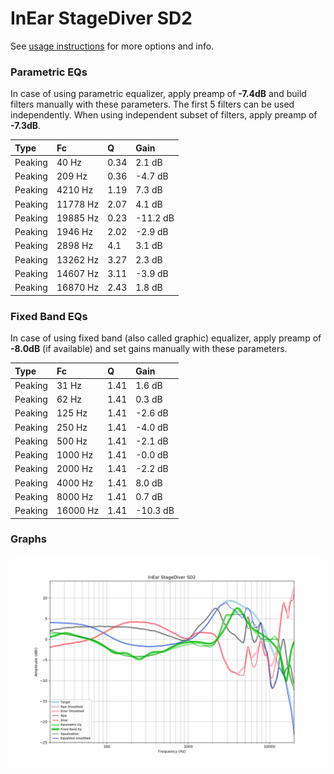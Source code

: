 # InEar StageDiver SD2
See [usage instructions](https://github.com/jaakkopasanen/AutoEq#usage) for more options and info.

### Parametric EQs
In case of using parametric equalizer, apply preamp of **-7.4dB** and build filters manually
with these parameters. The first 5 filters can be used independently.
When using independent subset of filters, apply preamp of **-7.3dB**.

| Type    | Fc       |    Q | Gain     |
|:--------|:---------|:-----|:---------|
| Peaking | 40 Hz    | 0.34 | 2.1 dB   |
| Peaking | 209 Hz   | 0.36 | -4.7 dB  |
| Peaking | 4210 Hz  | 1.19 | 7.3 dB   |
| Peaking | 11778 Hz | 2.07 | 4.1 dB   |
| Peaking | 19885 Hz | 0.23 | -11.2 dB |
| Peaking | 1946 Hz  | 2.02 | -2.9 dB  |
| Peaking | 2898 Hz  | 4.1  | 3.1 dB   |
| Peaking | 13262 Hz | 3.27 | 2.3 dB   |
| Peaking | 14607 Hz | 3.11 | -3.9 dB  |
| Peaking | 16870 Hz | 2.43 | 1.8 dB   |

### Fixed Band EQs
In case of using fixed band (also called graphic) equalizer, apply preamp of **-8.0dB**
(if available) and set gains manually with these parameters.

| Type    | Fc       |    Q | Gain     |
|:--------|:---------|:-----|:---------|
| Peaking | 31 Hz    | 1.41 | 1.6 dB   |
| Peaking | 62 Hz    | 1.41 | 0.3 dB   |
| Peaking | 125 Hz   | 1.41 | -2.6 dB  |
| Peaking | 250 Hz   | 1.41 | -4.0 dB  |
| Peaking | 500 Hz   | 1.41 | -2.1 dB  |
| Peaking | 1000 Hz  | 1.41 | -0.0 dB  |
| Peaking | 2000 Hz  | 1.41 | -2.2 dB  |
| Peaking | 4000 Hz  | 1.41 | 8.0 dB   |
| Peaking | 8000 Hz  | 1.41 | 0.7 dB   |
| Peaking | 16000 Hz | 1.41 | -10.3 dB |

### Graphs
![](./InEar%20StageDiver%20SD2.png)